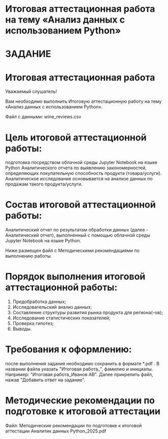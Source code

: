 # Итоговая аттестационная работа на тему «Анализ данных с использованием Python»

# ЗАДАНИЕ
# Итоговая аттестационная работа

Уважаемый слушатель!

Вам необходимо выполнить Итоговую аттестационную работу на тему «Анализ данных с использованием Python».

Файл с данными: wine_reviews.csv

# Цель итоговой аттестационной работы: 
подготовка посредством облачной среды Jupyter Notebook на языке Python Аналитического отчета по выявлению закономерностей, определяющих покупательную способность продукта (товара/услуги). Аналитическое исследование основывается на анализе данных по продажам такого продукта/услуги.

# Состав итоговой аттестационной работы: 
Аналитический отчет по результатам обработки данных (далее - Аналитический отчет), выполненный с помощью облачной среды Jupyter Notebook на языке Python.

Ниже размещен файл с Методическими рекомендациями по выполнению работы.

# Порядок выполнения итоговой аттестационной работы:
1.	Предобработка данных;
2.	Исследовательский анализ данных;
3.	Составление структуры развития рынка продукта для региона(-ов);
4.	Исследование статистических показателей;
5.	Проверка гипотез;
6.	Выводы.

# Требования к оформлению: 
после выполнения задания необходимо сохранить в формате *.pdf . В названии файла указать "Итоговая работа_", фамилию и инициалы. Например: "Итоговая работа_Иванов АВ". Далее прикрепить файл, нажав "Добавить ответ на задание".

# Методические рекомендации по подготовке к итоговой аттестации
Файл: Методические рекомендации по подготовке к итоговой аттестации Аналитик данных Python_2025.pdf

